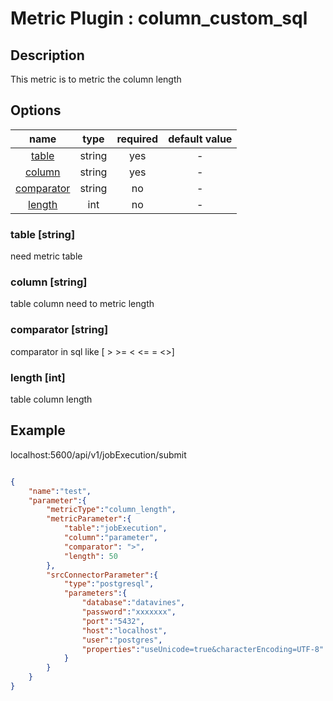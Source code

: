 # Metric Plugin : column_custom_sql

## Description

This metric is to metric the column length

## Options

|               name               |  type  |  required  | default value |
|:--------------------------------:|:------:|:----------:|:-------------:|
|      [table](#table-string)      | string |    yes     |       -       |
|     [column](#column-string)     | string |    yes     |       -       |
| [comparator](#comparator-string) | string |     no     |       -       |
|      [length](#length-int)       |  int   |     no     |       -       |

### table [string]
need metric table

### column [string]
table column need to metric length

### comparator [string]
comparator in sql like [ > >= < <= = <>]

### length [int]
table column length

## Example

localhost:5600/api/v1/jobExecution/submit
```json

{
    "name":"test",
    "parameter":{
        "metricType":"column_length",
        "metricParameter":{
            "table":"jobExecution",
            "column":"parameter",
            "comparator": ">",
            "length": 50
        },
        "srcConnectorParameter":{
            "type":"postgresql",
            "parameters":{
                "database":"datavines",
                "password":"xxxxxxx",
                "port":"5432",
                "host":"localhost",
                "user":"postgres",
                "properties":"useUnicode=true&characterEncoding=UTF-8"
            }
        }
    }
}
```